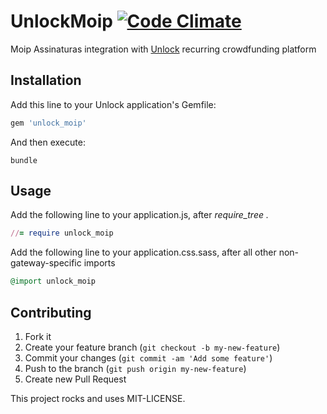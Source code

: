 # UnlockMoip [![Code Climate](https://codeclimate.com/github/danielweinmann/unlock_moip.png)](https://codeclimate.com/github/danielweinmann/unlock_moip)

Moip Assinaturas integration with [Unlock](http://github.com/danielweinmann/unlock) recurring crowdfunding platform

## Installation

Add this line to your Unlock application's Gemfile:

``` ruby
gem 'unlock_moip'
```

And then execute:

``` terminal
bundle
```

## Usage

Add the following line to your application.js, after _require_tree ._

``` ruby
//= require unlock_moip
```

Add the following line to your application.css.sass, after all other non-gateway-specific imports

``` ruby
@import unlock_moip
```

## Contributing

1. Fork it
2. Create your feature branch (`git checkout -b my-new-feature`)
3. Commit your changes (`git commit -am 'Add some feature'`)
4. Push to the branch (`git push origin my-new-feature`)
5. Create new Pull Request


This project rocks and uses MIT-LICENSE.
